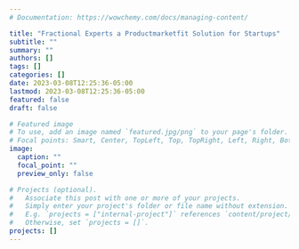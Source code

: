 ```yaml
---
# Documentation: https://wowchemy.com/docs/managing-content/

title: "Fractional Experts a Productmarketfit Solution for Startups"
subtitle: ""
summary: ""
authors: []
tags: []
categories: []
date: 2023-03-08T12:25:36-05:00
lastmod: 2023-03-08T12:25:36-05:00
featured: false
draft: false

# Featured image
# To use, add an image named `featured.jpg/png` to your page's folder.
# Focal points: Smart, Center, TopLeft, Top, TopRight, Left, Right, BottomLeft, Bottom, BottomRight.
image:
  caption: ""
  focal_point: ""
  preview_only: false

# Projects (optional).
#   Associate this post with one or more of your projects.
#   Simply enter your project's folder or file name without extension.
#   E.g. `projects = ["internal-project"]` references `content/project/deep-learning/index.md`.
#   Otherwise, set `projects = []`.
projects: []
---
```

